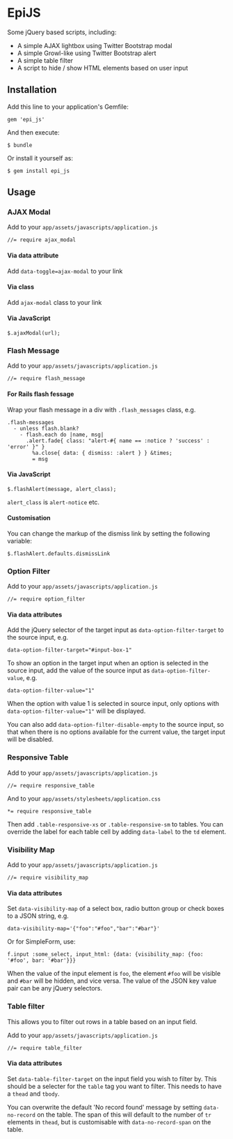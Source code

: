 # EpiJS

Some jQuery based scripts, including:

* A simple AJAX lightbox using Twitter Bootstrap modal
* A simple Growl-like using Twitter Bootstrap alert
* A simple table filter
* A script to hide / show HTML elements based on user input

## Installation

Add this line to your application's Gemfile:

    gem 'epi_js'

And then execute:

    $ bundle

Or install it yourself as:

    $ gem install epi_js

## Usage

### AJAX Modal
Add to your `app/assets/javascripts/application.js`

    //= require ajax_modal

#### Via data attribute
Add `data-toggle=ajax-modal` to your link
#### Via class
Add `ajax-modal` class to your link
#### Via JavaScript

    $.ajaxModal(url);

### Flash Message
Add to your `app/assets/javascripts/application.js`

    //= require flash_message

#### For Rails flash fessage
Wrap your flash message in a div with `.flash_messages` class, e.g.

    .flash-messages
      - unless flash.blank?
        - flash.each do |name, msg|
          .alert.fade{ class: "alert-#{ name == :notice ? 'success' : 'error' }" }
            %a.close{ data: { dismiss: :alert } } &times;
            = msg

#### Via JavaScript

    $.flashAlert(message, alert_class);

`alert_class` is `alert-notice` etc.

#### Customisation
You can change the markup of the dismiss link by setting the following variable:

    $.flashAlert.defaults.dismissLink

### Option Filter
Add to your `app/assets/javascripts/application.js`

    //= require option_filter

#### Via data attributes
Add the jQuery selector of the target input as `data-option-filter-target` to the source input, e.g.

    data-option-filter-target="#input-box-1"

To show an option in the target input when an option is selected in the source input, add the value of the source input as `data-option-filter-value`, e.g.

    data-option-filter-value="1"

When the option with value 1 is selected in source input, only options with `data-option-filter-value="1"` will be displayed.

You can also add `data-option-filter-disable-empty` to the source input, so that when there is no options available for the current value, the target input will be disabled.

### Responsive Table

Add to your `app/assets/javascripts/application.js`

    //= require responsive_table

And to your `app/assets/stylesheets/application.css`
  
    *= require responsive_table

Then add `.table-responsive-xs` or `.table-responsive-sm` to tables.
You can override the label for each table cell by adding `data-label` to the `td` element.

### Visibility Map
Add to your `app/assets/javascripts/application.js`

    //= require visibility_map

#### Via data attributes
Set `data-visibility-map` of a select box, radio button group or check boxes to a JSON string, e.g.

    data-visibility-map='{"foo":"#foo","bar":"#bar"}'
Or for SimpleForm, use:

    f.input :some_select, input_html: {data: {visibility_map: {foo: '#foo', bar: '#bar'}}}

When the value of the input element is `foo`, the element `#foo` will be visible and `#bar` will be hidden, and vice versa. The value of the JSON key value pair can be any jQuery selectors.

### Table filter
This allows you to filter out rows in a table based on an input field.

Add to your `app/assets/javascripts/application.js`

    //= require table_filter

#### Via data attributes
Set `data-table-filter-target` on the input field you wish to filter by. This should be a selecter for the `table` tag you want to filter. This needs to have a `thead` and `tbody`.


You can overwrite the default 'No record found' message by setting `data-no-record` on the table. The span of this will default to the number of `tr` elements in `thead`, but is customisable with `data-no-record-span` on the table.
